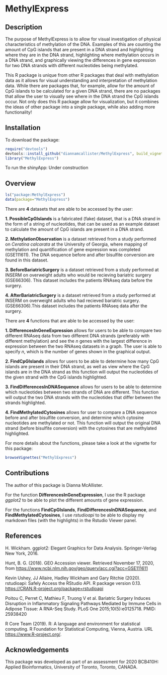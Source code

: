 
<!-- README.md is generated from README.Rmd. Please edit that file -->

# MethylExpress

<!-- badges: start -->

<!-- badges: end -->

## Description

The purpose of MethylExpress is to allow for visual investigation of
physical characteristics of methylation of the DNA. Examples of this are
counting the amount of CpG islands that are present in a DNA strand and
highlighting where they are in the DNA strand, highlighting where
methylation occurs in a DNA strand, and graphically viewing the
differences in gene expression for two DNA strands with different
nucleotides being methylated.

This R package is unique from other R packages that deal with
methylation data as it allows for visual understanding and
interpretation of methylation data. While there are packages that, for
example, allow for the amount of CpG islands to be calculated for a
given DNA strand, there are no packages that allow the user to visually
see where in the DNA strand the CpG islands occur. Not only does this R
package allow for visualization, but it combines the ideas of other
package into a single package, while also adding more functionality\!

## Installation

To download the package:

``` r
require("devtools")
devtools::install_github("diannamcallister/MethylExpress", build_vignettes = TRUE)
library("MethylExpress")
```

To run the shinyApp: Under construction

## Overview

``` r
ls("package:MethylExpress")
data(package="MethylExpress")
```

There are **4** datasets that are able to be accessed by the user:

**1. PossibleCpGIslands** is a fabricated (fake) dataset, that is a DNA
strand in the form of a string of nucleotides, that can be used as an
example dataset to calculate the amount of CpG islands are present in a
DNA strand.

**2. MethylationObservation** is a dataset retrieved from a study
performed on *Ceratina calcarata* at the University of Georgia, where
mapping of methylation and quantification of gene expression was
completed (GSE111611). The DNA sequence before and after bisulfite
conversion are found in this dataset.

**3. BeforeBariatricSurgery** is a dataset retrieved from a study
performed at INSERM on overweight adults who would be recieving
bariatric surgery (GSE66306). This dataset includes the patients RNAseq
data before the surgery.

**4. AfterBariatricSurgery** is a dataset retrieved from a study
performed at INSERM on overweight adults who had recieved bariatric
surgery. (GSE66306).This dataset includes the patients RNAseq data after
the surgery.

There are **4** functions that are able to be accessed by the user:

**1. DifferencesInGeneExpression** allows for users to be able to
compare two different RNAseq data from two different DNA strands
(preferably with different methylation) and see the *n* genes with the
largest difference in expression between the two RNAseq datasets in a
graph. The user is able to specify *n*, which is the number of genes
shown in the graphical output.

**2. FindCpGIslands** allows for users to be able to determine how many
CpG islands are present in their DNA strand, as well as view where the
CpG islands are in the DNA strand as this function will output the
nucleotides of the given strand with the CpG islands highlighted.

**3. FindDifferencesInDNASequence** allows for users to be able to
determine which nucleotides between two strands of DNA are different.
This function will output the two DNA strands with the nucleotides that
differ between the strands highlighted.

**4. FindMethylatedCytosines** allows for user to compare a DNA sequence
before and after bisulfite conversion, and determine which cytosine
nucleotides are methylated or not. This function will output the
original DNA strand (before bisulfite conversion) with the cytosines
that are methylated highlighted.

For more details about the functions, please take a look at the vignette
for this package:

``` r
browseVignettes("MethylExpress")
```

## Contributions

The author of this package is Dianna McAllister.

For the function **DifferencesInGeneExpression**, I use the R package
*ggplot2* to be able to plot the different amounts of gene expression.

For the functions **FindCpGIslands**, **FindDifferencesInDNASequence**,
and **FindMethylatedCytosines**, I use *rstudioapi* to be able to
display my markdown files (with the highlights) in the Rstudio Viewer
panel.

## References

H. Wickham. ggplot2: Elegant Graphics for Data Analysis. Springer-Verlag
New York, 2016.

Hunt, B. G. (2018). GEO Accession viewer. Retrieved November 17, 2020,
from <https://www.ncbi.nlm.nih.gov/geo/query/acc.cgi?acc=GSE111611>

Kevin Ushey, JJ Allaire, Hadley Wickham and Gary Ritchie (2020).
rstudioapi: Safely Access the RStudio API. R package version 0.13.
<https://CRAN.R-project.org/package=rstudioapi>

Poitou C, Perret C, Mathieu F, Truong V et al. Bariatric Surgery Induces
Disruption in Inflammatory Signaling Pathways Mediated by Immune Cells
in Adipose Tissue: A RNA-Seq Study. PLoS One 2015;10(5):e0125718. PMID:
25938420

R Core Team (2019). R: A language and environment for statistical
computing. R Foundation for Statistical Computing, Vienna, Austria. URL
<https://www.R-project.org/>.

## Acknowledgements

This package was developed as part of an assessment for 2020 BCB410H:
Applied Bioinformatics, University of Toronto, Toronto, CANADA.
